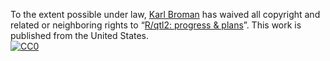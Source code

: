 To the extent possible under law,
[Karl Broman](http://github.com/kbroman)
has waived all copyright and related or neighboring rights to
&ldquo;[R/qtl2: progress & plans](https://github.com/kbroman/Talk_Rqtl2)&rdquo;.
This work is published from the United States.
<br/>
[![CC0](http://i.creativecommons.org/p/zero/1.0/88x31.png)](http://creativecommons.org/publicdomain/zero/1.0/)
